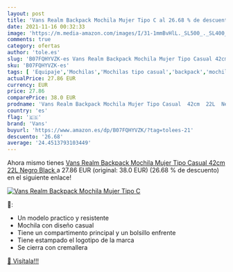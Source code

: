 ```yaml
---
layout: post
title: 'Vans Realm Backpack Mochila Mujer Tipo C al 26.68 % de descuento'
date: 2021-11-16 00:32:33
image: 'https://m.media-amazon.com/images/I/31-1mmBvHlL._SL500_._SL400_.jpg'
comments: true
category: ofertas
author: 'tole.es'
slug: 'B07FQHYVZK-es Vans Realm Backpack Mochila Mujer Tipo Casual 42cm 22L...'
sku: 'B07FQHYVZK-es'
tags: [ 'Equipaje','Mochilas','Mochilas tipo casual','backpack','mochila','vans', ]
actualPrice: 27.86 EUR
currency: EUR
price: 27.86
comparePrice: 38.0 EUR
prodname: 'Vans Realm Backpack Mochila Mujer Tipo Casual  42cm  22L  Negro  Black '
country: 'es'
flag: '🇪🇸'
brand: 'Vans'
buyurl: 'https://www.amazon.es/dp/B07FQHYVZK/?tag=tolees-21'
descuento: '26.68'
average: '24.4513793103449'
---
```


Ahora mismo tienes [Vans Realm Backpack Mochila Mujer Tipo Casual  42cm  22L  Negro  Black ](https://www.amazon.es/dp/B07FQHYVZK/?tag=tolees-21) a 27.86 EUR (original: 38.0 EUR) (26.68 %  de descuento) en el siguiente enlace!

[![Vans Realm Backpack Mochila Mujer Tipo C](https://m.media-amazon.com/images/I/31-1mmBvHlL._SL500_._SL400_.jpg)](https://www.amazon.es/dp/B07FQHYVZK/?tag=tolees-21)

🔎:

- Un modelo practico y resistente
- Mochila con diseño casual
- Tiene un compartimento principal y un bolsillo enfrente
- Tiene estampado el logotipo de la marca
- Se cierra con cremallera

[🛒 Visítala!!!](https://www.amazon.es/dp/B07FQHYVZK/?tag=tolees-21)
